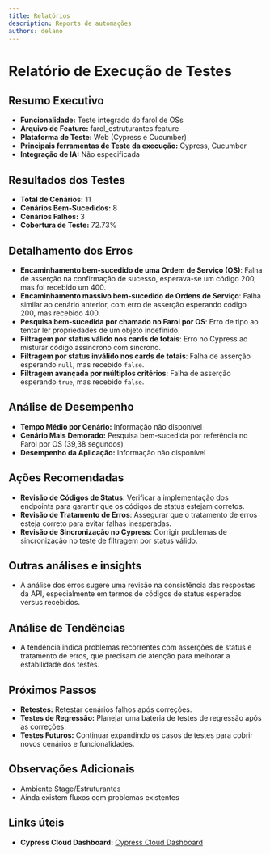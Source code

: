 ```yaml
---
title: Relatórios
description: Reports de automações
authors: delano
---
```

# Relatório de Execução de Testes

## Resumo Executivo
- **Funcionalidade:** Teste integrado do farol de OSs
- **Arquivo de Feature:** farol_estruturantes.feature
- **Plataforma de Teste:** Web (Cypress e Cucumber)
- **Principais ferramentas de Teste da execução:** Cypress, Cucumber
- **Integração de IA:** Não especificada

## Resultados dos Testes
- **Total de Cenários:** 11
- **Cenários Bem-Sucedidos:** 8
- **Cenários Falhos:** 3
- **Cobertura de Teste:** 72.73%

## Detalhamento dos Erros
- **Encaminhamento bem-sucedido de uma Ordem de Serviço (OS)**: Falha de asserção na confirmação de sucesso, esperava-se um código 200, mas foi recebido um 400.
- **Encaminhamento massivo bem-sucedido de Ordens de Serviço**: Falha similar ao cenário anterior, com erro de asserção esperando código 200, mas recebido 400.
- **Pesquisa bem-sucedida por chamado no Farol por OS**: Erro de tipo ao tentar ler propriedades de um objeto indefinido.
- **Filtragem por status válido nos cards de totais**: Erro no Cypress ao misturar código assíncrono com síncrono.
- **Filtragem por status inválido nos cards de totais**: Falha de asserção esperando `null`, mas recebido `false`.
- **Filtragem avançada por múltiplos critérios**: Falha de asserção esperando `true`, mas recebido `false`.

## Análise de Desempenho
- **Tempo Médio por Cenário:** Informação não disponível
- **Cenário Mais Demorado:** Pesquisa bem-sucedida por referência no Farol por OS (39,38 segundos)
- **Desempenho da Aplicação:** Informação não disponível

## Ações Recomendadas
- **Revisão de Códigos de Status**: Verificar a implementação dos endpoints para garantir que os códigos de status estejam corretos.
- **Revisão de Tratamento de Erros**: Assegurar que o tratamento de erros esteja correto para evitar falhas inesperadas.
- **Revisão de Sincronização no Cypress**: Corrigir problemas de sincronização no teste de filtragem por status válido.

## Outras análises e insights
- A análise dos erros sugere uma revisão na consistência das respostas da API, especialmente em termos de códigos de status esperados versus recebidos.

## Análise de Tendências 
- A tendência indica problemas recorrentes com asserções de status e tratamento de erros, que precisam de atenção para melhorar a estabilidade dos testes.

## Próximos Passos
- **Retestes:** Retestar cenários falhos após correções.
- **Testes de Regressão:** Planejar uma bateria de testes de regressão após as correções.
- **Testes Futuros:** Continuar expandindo os casos de testes para cobrir novos cenários e funcionalidades.

## Observações Adicionais
- Ambiente Stage/Estruturantes
- Ainda existem fluxos com problemas existentes

## Links úteis
- **Cypress Cloud Dashboard:** [Cypress Cloud Dashboard](https://cloud.cypress.io/invitation/f96f7c73-eca2-4496-8dac-cd68695eef82)